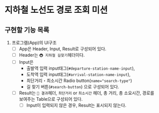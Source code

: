 # 지하철 노선도 경로 조회 미션

## 구현할 기능 목록

1. 프로그램(App)의 UI구조
   - [ ] App은 Header, Input, Result로 구성되어 있다.
   - [ ] Header는 `🚇 지하철 길찾기`헤더이다.
   - [ ] Input은
     - 출발역 입력 input태그(`#departure-station-name-input`), 
     - 도착역 입력 input태그(`#arrival-station-name-input`), 
     - 최단거리・최소시간 Radio button(`name="search-type"`) 
     - 길 찾기 버튼(`#search-button`)
     으로 구성되어 있다.
   - [ ] Result는 `📝 결과`헤더, `최단거리` or `최소시간` 헤더, 총 거리, 총 소요시간, 경로를 보여주는 Table으로 구성되어 있다.
     - [ ] Input이 입력되지 않은 경우, Result는 표시되지 않는다.